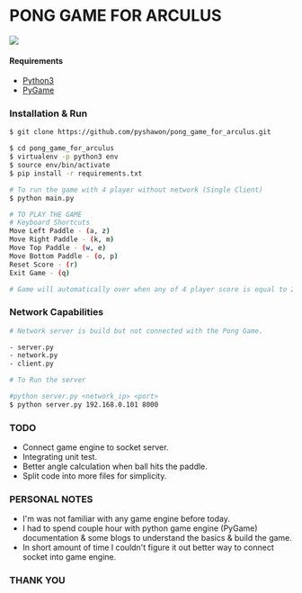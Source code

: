 # PONG GAME FOR ARCULUS

<img src="https://i.ibb.co/R3mHhzb/screenshot.png"/>

#### Requirements
- [Python3](https://docs.python.org/3/)
- [PyGame](https://www.pygame.org/docs/)


### Installation & Run

```bash
$ git clone https://github.com/pyshawon/pong_game_for_arculus.git

$ cd pong_game_for_arculus
$ virtualenv -p python3 env
$ source env/bin/activate
$ pip install -r requirements.txt

# To run the game with 4 player without network (Single Client)
$ python main.py

# TO PLAY THE GAME
# Keyboard Shortcuts
Move Left Paddle - (a, z)
Move Right Paddle - (k, m)
Move Top Paddle - (w, e)
Move Bottom Paddle - (o, p)
Reset Score - (r)
Exit Game - (q)

# Game will automatically over when any of 4 player score is equal to 20.
```

### Network Capabilities

```bash
# Network server is build but not connected with the Pong Game.

- server.py
- network.py
- client.py

# To Run the server

#python server.py <network_ip> <port>
$ python server.py 192.168.0.101 8000

```

### TODO
- Connect game engine to socket server.
- Integrating unit test.
- Better angle calculation when ball hits the paddle.
- Split code into more files for simplicity.


### PERSONAL NOTES
- I'm was not familiar with any game engine before today.
- I had to spend couple hour with python game engine (PyGame) documentation & some blogs to understand the basics & build the game.
- In short amount of time I couldn't figure it out better way to connect socket into game engine.



### THANK YOU